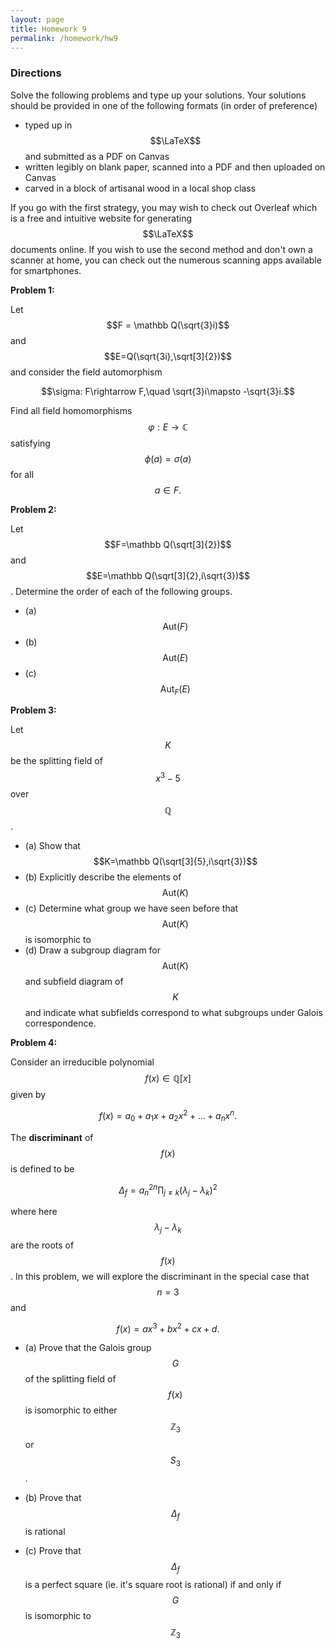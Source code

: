 ```yaml
---
layout: page
title: Homework 9
permalink: /homework/hw9
---
```


### Directions
Solve the following problems and type up your solutions.  Your solutions should be provided in one of the following formats (in order of preference)
* typed up in $$\LaTeX$$ and submitted as a PDF on Canvas
* written legibly on blank paper, scanned into a PDF and then uploaded on Canvas
* carved in a block of artisanal wood in a local shop class

If you go with the first strategy, you may wish to check out Overleaf which is a free and intuitive website for generating $$\LaTeX$$ documents online.
If you wish to use the second method and don't own a scanner at home, you can check out the numerous scanning apps available for smartphones.

**Problem 1:**

Let $$F = \mathbb Q(\sqrt{3}i)$$ and $$E=Q(\sqrt{3i},\sqrt[3]{2})$$ and consider the field automorphism

$$\sigma: F\rightarrow F,\quad \sqrt{3}i\mapsto -\sqrt{3}i.$$

Find all field homomorphisms $$\varphi: E\rightarrow\mathbb C$$ satisfying $$\phi(a) = \sigma(a)$$ for all $$a\in F.$$

**Problem 2:**

Let $$F=\mathbb Q(\sqrt[3]{2})$$ and $$E=\mathbb Q(\sqrt[3]{2},i\sqrt{3})$$.
Determine the order of each of the following groups.

* (a) $$\text{Aut}(F)$$
* (b) $$\text{Aut}(E)$$
* (c) $$\text{Aut}_F(E)$$

**Problem 3:**  

Let $$K$$ be the splitting field of $$x^3-5$$ over $$\mathbb Q$$.

* (a) Show that $$K=\mathbb Q(\sqrt[3]{5},i\sqrt{3})$$
* (b) Explicitly describe the elements of $$\text{Aut}(K)$$
* (c) Determine what group we have seen before that $$\text{Aut}(K)$$ is isomorphic to
* (d) Draw a subgroup diagram for $$\text{Aut}(K)$$ and subfield diagram of $$K$$ and indicate what subfields correspond to what subgroups under Galois correspondence.

**Problem 4:**

Consider an irreducible polynomial $$f(x)\in \mathbb Q[x]$$ given by

$$f(x) = a_0 + a_1x + a_2x^2 + \dots + a_nx^n.$$

The **discriminant** of $$f(x)$$ is defined to be

$$\Delta_f = a_n^{2n}\prod_{j\neq k} (\lambda_j-\lambda_k)^2$$

where here $$\lambda_j-\lambda_k$$ are the roots of $$f(x)$$.  In this problem, we will explore the discriminant in the special case that $$n=3$$ and

$$f(x) = ax^3 + bx^2 + cx + d.$$

* (a) Prove that the Galois group $$G$$ of the splitting field of $$f(x)$$ is isomorphic to either $$\mathbb Z_3$$ or $$S_3$$.

* (b) Prove that $$\Delta_f$$ is rational

* (c) Prove that $$\Delta_f$$ is a perfect square  (ie. it's square root is rational) if and only if $$G$$ is isomorphic to $$\mathbb Z_3$$





